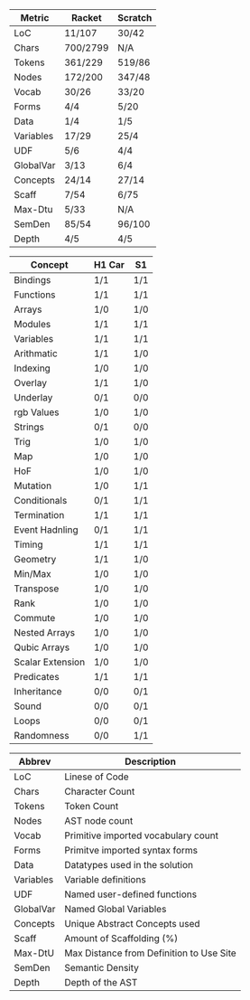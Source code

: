 | Metric     | Racket   | Scratch |
| ------     | ------   | ------- | 
| LoC        | 11/107   |  30/42  |
| Chars      | 700/2799 |   N/A   | 
| Tokens     | 361/229  | 519/86  |
| Nodes      | 172/200  | 347/48  |
| Vocab      | 30/26    | 33/20   |
| Forms      | 4/4      |  5/20   |
| Data       | 1/4      |  1/5    |
| Variables  | 17/29    | 25/4    |
| UDF        | 5/6      |  4/4    |
| GlobalVar  | 3/13     |  6/4    |
| Concepts   | 24/14    |  27/14  |
| Scaff      | 7/54     |  6/75   |
| Max-Dtu    | 5/33     |   N/A   |
| SemDen     | 85/54    | 96/100  |
| Depth      | 4/5      |  4/5    |


| Concept          | H1 Car |  S1     |
| -------          | ------ | ----    |
| Bindings         | 1/1    | 1/1     |
| Functions        | 1/1    | 1/1     |
| Arrays           | 1/0    | 1/0     |
| Modules          | 1/1    | 1/1     |
| Variables        | 1/1    | 1/1     |
| Arithmatic       | 1/1    | 1/0     |
| Indexing         | 1/0    | 1/0     |
| Overlay          | 1/1    | 1/0     |
| Underlay         | 0/1    | 0/0     |
| rgb Values       | 1/0    | 1/0     |
| Strings          | 0/1    | 0/0     |
| Trig             | 1/0    | 1/0     |
| Map              | 1/0    | 1/0     |
| HoF              | 1/0    | 1/0     |
| Mutation         | 1/0    | 1/1     |
| Conditionals     | 0/1    | 1/1     |
| Termination      | 1/1    | 1/1     |
| Event Hadnling   | 0/1    | 1/1     |
| Timing           | 1/1    | 1/1     |
| Geometry         | 1/1    | 1/0     |
| Min/Max          | 1/0    | 1/0     |
| Transpose        | 1/0    | 1/0     |
| Rank             | 1/0    | 1/0     |
| Commute          | 1/0    | 1/0     |
| Nested Arrays    | 1/0    | 1/0     |
| Qubic Arrays     | 1/0    | 1/0     |
| Scalar Extension | 1/0    | 1/0     |
| Predicates       | 1/1    | 1/1     |
| Inheritance      | 0/0    | 0/1     |
| Sound            | 0/0    | 0/1     |
| Loops            | 0/0    | 0/1     |
| Randomness       | 0/0    | 1/1     |



| Abbrev	| Description                              |
| --------- | ------------------------------------     |
| LoC		| Linese of Code                           |
| Chars		| Character Count                          |
| Tokens	| Token Count                              |
| Nodes		| AST node count                           |
| Vocab		| Primitive imported vocabulary count      |
| Forms		| Primitve imported syntax forms           |
| Data		| Datatypes used in the solution           |
| Variables	| Variable definitions                     |
| UDF		| Named user-defined functions             |
| GlobalVar	| Named Global Variables                   |
| Concepts	| Unique Abstract Concepts used            |
| Scaff		| Amount of Scaffolding (%)                |
| Max-DtU	| Max Distance from Definition to Use Site | 
| SemDen	| Semantic Density                         |
| Depth		| Depth of the AST                         |
